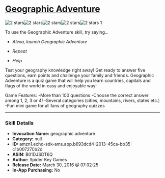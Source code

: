 # [Geographic Adventure](http://alexa.amazon.com/#skills/amzn1.echo-sdk-ams.app.b693dcd4-2013-45ca-bb35-c1b007270b2d)
![2 stars](../../images/ic_star_black_18dp_1x.png)![2 stars](../../images/ic_star_black_18dp_1x.png)![2 stars](../../images/ic_star_border_black_18dp_1x.png)![2 stars](../../images/ic_star_border_black_18dp_1x.png)![2 stars](../../images/ic_star_border_black_18dp_1x.png) 1

To use the Geographic Adventure skill, try saying...

* *Alexa, launch Geographic  Adventure*

* *Repeat*

* *Help*

Test your geography knowledge right away! Get ready to answer five questions, earn points and challenge your family and friends. Geographic Adventure is a quiz game that will help you learn countries, capitals and flags of the world in easy and enjoyable way!

Game Features:
-More than 100 questions
-Choose the correct answer among 1, 2, 3 or 4!
-Several categories (cities, mountains, rivers, states etc.)
-Fun mini game for all fans of geography quizzes

***

### Skill Details

* **Invocation Name:** geographic adventure
* **Category:** null
* **ID:** amzn1.echo-sdk-ams.app.b693dcd4-2013-45ca-bb35-c1b007270b2d
* **ASIN:** B01DJSDT6Q
* **Author:** Spider Key Games
* **Release Date:** March 30, 2016 @ 07:02:25
* **In-App Purchasing:** No

